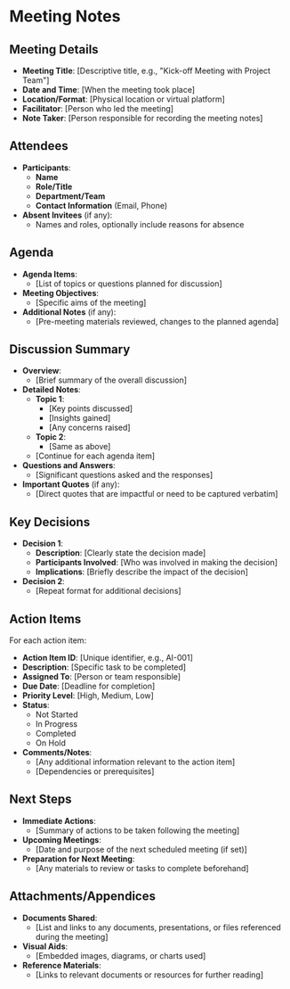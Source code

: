 # Meeting Notes

## Meeting Details

- **Meeting Title**: [Descriptive title, e.g., "Kick-off Meeting with Project Team"]
- **Date and Time**: [When the meeting took place]
- **Location/Format**: [Physical location or virtual platform]
- **Facilitator**: [Person who led the meeting]
- **Note Taker**: [Person responsible for recording the meeting notes]

## Attendees

- **Participants**:
  - **Name**
  - **Role/Title**
  - **Department/Team**
  - **Contact Information** (Email, Phone)
- **Absent Invitees** (if any):
  - Names and roles, optionally include reasons for absence

## Agenda

- **Agenda Items**:
  - [List of topics or questions planned for discussion]
- **Meeting Objectives**:
  - [Specific aims of the meeting]
- **Additional Notes** (if any):
  - [Pre-meeting materials reviewed, changes to the planned agenda]

## Discussion Summary

- **Overview**:
  - [Brief summary of the overall discussion]
- **Detailed Notes**:
  - **Topic 1**:
    - [Key points discussed]
    - [Insights gained]
    - [Any concerns raised]
  - **Topic 2**:
    - [Same as above]
  - [Continue for each agenda item]
- **Questions and Answers**:
  - [Significant questions asked and the responses]
- **Important Quotes** (if any):
  - [Direct quotes that are impactful or need to be captured verbatim]

## Key Decisions

- **Decision 1**:
  - **Description**: [Clearly state the decision made]
  - **Participants Involved**: [Who was involved in making the decision]
  - **Implications**: [Briefly describe the impact of the decision]
- **Decision 2**:
  - [Repeat format for additional decisions]

## Action Items

For each action item:

- **Action Item ID**: [Unique identifier, e.g., AI-001]
- **Description**: [Specific task to be completed]
- **Assigned To**: [Person or team responsible]
- **Due Date**: [Deadline for completion]
- **Priority Level**: [High, Medium, Low]
- **Status**:
  - Not Started
  - In Progress
  - Completed
  - On Hold
- **Comments/Notes**:
  - [Any additional information relevant to the action item]
  - [Dependencies or prerequisites]

## Next Steps

- **Immediate Actions**:
  - [Summary of actions to be taken following the meeting]
- **Upcoming Meetings**:
  - [Date and purpose of the next scheduled meeting (if set)]
- **Preparation for Next Meeting**:
  - [Any materials to review or tasks to complete beforehand]

## Attachments/Appendices

- **Documents Shared**:
  - [List and links to any documents, presentations, or files referenced during
    the meeting]
- **Visual Aids**:
  - [Embedded images, diagrams, or charts used]
- **Reference Materials**:
  - [Links to relevant documents or resources for further reading]
